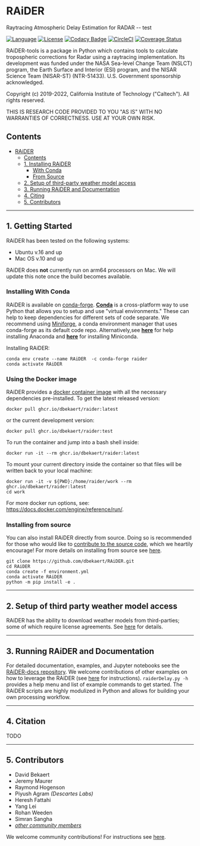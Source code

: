 # RAiDER
Raytracing Atmospheric Delay Estimation for RADAR -- test

[![Language](https://img.shields.io/badge/python-3.7%2B-blue.svg)](https://www.python.org/)
[![License](https://img.shields.io/badge/License-Apache%202.0-blue.svg)](https://github.com/dbekaert/RAiDER/blob/dev/LICENSE)
[![Codacy Badge](https://app.codacy.com/project/badge/Grade/3a787083f97646e1856efefab69374a8)](https://www.codacy.com/manual/bekaertdavid/RAiDER?utm_source=github.com&amp;utm_medium=referral&amp;utm_content=dbekaert/RAiDER&amp;utm_campaign=Badge_Grade)
[![CircleCI](https://circleci.com/gh/dbekaert/RAiDER.svg?style=svg)](https://circleci.com/gh/dbekaert/RAiDER)
[![Coverage Status](https://coveralls.io/repos/github/dbekaert/RAiDER/badge.svg?branch=dev)](https://coveralls.io/github/dbekaert/RAiDER?branch=dev)

RAiDER-tools is a package in Python which contains tools to calculate tropospheric corrections for Radar using a raytracing implementation. Its development was funded under the NASA Sea-level Change Team (NSLCT) program, the Earth Surface and Interior (ESI) program, and the NISAR Science Team (NISAR-ST) (NTR-51433). U.S. Government sponsorship acknowledged. 

Copyright (c) 2019-2022, California Institute of Technology ("Caltech"). All rights reserved.

THIS IS RESEARCH CODE PROVIDED TO YOU "AS IS" WITH NO WARRANTIES OF CORRECTNESS. USE AT YOUR OWN RISK.

## Contents
- [RAiDER](#raider)
  - [Contents](#contents)
  - [1. Installing RAiDER](#3-installing-raider)
    - [With Conda](#with-conda)
    - [From Source](#3-installing-raider)
  - [2. Setup of third-party weather model access](#4-setup-of-third-party-weather-model-access)
  - [3. Running RAiDER and Documentation](#5-running-raider-and-documentation)
  - [4. Citing](#6-citation)
  - [5. Contributors](#7-contributors)
------
## 1. Getting Started

RAiDER has been tested on the following systems:
- Ubuntu v.16 and up
- Mac OS v.10 and up

RAiDER does **not** currently run on arm64 processors on Mac. We will update this note once the build becomes available. 

### Installing With Conda
RAiDER is available on [conda-forge](https://anaconda.org/conda-forge/raider). __[Conda](https://docs.conda.io/en/latest/index.html)__ is a cross-platform way to use Python that allows you to setup and use "virtual environments." These can help to keep dependencies for different sets of code separate. We recommend using [Miniforge](https://github.com/conda-forge/miniforge), a conda environment manager that uses conda-forge as its default code repo. Alternatively,see __[here](https://docs.anaconda.com/anaconda/install/)__ for help installing Anaconda and __[here](https://docs.conda.io/en/latest/miniconda.html)__ for installing Miniconda.

Installing RAiDER:
```
conda env create --name RAiDER  -c conda-forge raider
conda activate RAiDER
```

### Using the Docker image
RAiDER provides a [docker container image](https://docs.docker.com/get-started/) with all the necessary dependencies pre-installed. To get the latest released version: 
```
docker pull ghcr.io/dbekaert/raider:latest
```
or the current development version:
```
docker pull ghcr.io/dbekaert/raider:test
```

To run the container and jump into a bash shell inside:
```
docker run -it --rm ghcr.io/dbekaert/raider:latest
```
To mount your current directory inside the container so that files will be written back to your local machine:
```
docker run -it -v ${PWD}:/home/raider/work --rm ghcr.io/dbekaert/raider:latest
cd work
```
For more docker run options, see: <https://docs.docker.com/engine/reference/run/>.

### Installing from source
You can also install RAiDER directly from source. Doing so is recommended for those who would like to [contribute to the source code](https://github.com/dbekaert/RAiDER/blob/dev/CONTRIBUTING.md), which we heartily encourage! For more details on installing from source see [here](https://github.com/dbekaert/RAiDER/blob/dev/Installing_from_source.md).
```
git clone https://github.com/dbekaert/RAiDER.git
cd RAiDER
conda create -f environment.yml
conda activate RAiDER
python -m pip install -e .
```
------
## 2. Setup of third party weather model access
RAiDER has the ability to download weather models from third-parties; some of which require license agreements. See [here](WeatherModels.md) for details.

------
## 3. Running RAiDER and Documentation
For detailed documentation, examples, and Jupyter notebooks see the [RAiDER-docs repository](https://github.com/dbekaert/RAiDER-docs).
We welcome contributions of other examples on how to leverage the RAiDER  (see [here](https://github.com/dbekaert/RAiDER/blob/master/CONTRIBUTING.md) for instructions).
``` raiderDelay.py -h ``` provides a help menu and list of example commands to get started.
The RAiDER scripts are highly modulized in Python and allows for building your own processing workflow.

------
## 4. Citation
TODO

------
## 5. Contributors
* David Bekaert
* Jeremy Maurer
* Raymond Hogenson
* Piyush Agram _(Descartes Labs)_
* Heresh Fattahi
* Yang Lei
* Rohan Weeden
* Simran Sangha
* [_other community members_](https://github.com/dbekaert/RAiDER/graphs/contributors)

We welcome community contributions! For instructions see [here](https://github.com/dbekaert/RAiDER/blob/dev/CONTRIBUTING.md).
